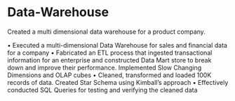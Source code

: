 # Data-Warehouse
Created a multi dimensional data warehouse for a product company. 

• Executed a multi-dimensional Data Warehouse for sales and financial data for a company
• Fabricated an ETL process that ingested transactional information for an enterprise and constructed Data Mart
store to break down and improve their performance. Implemented Slow Changing Dimensions and OLAP cubes
• Cleaned, transformed and loaded 100K records of data. Created Star Schema using Kimball’s approach
• Effectively conducted SQL Queries for testing and verifying the cleaned data
